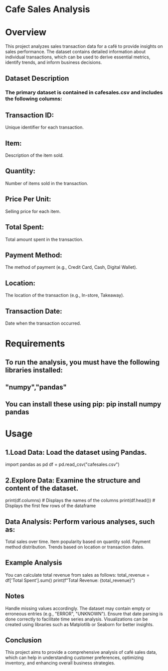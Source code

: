 # Cafe Sales Analysis

# Overview
This project analyzes sales transaction data for a café to provide insights on sales performance. The dataset contains detailed information about individual transactions, which can be used to derive essential metrics, identify trends, and inform business decisions.

## Dataset Description
### The primary dataset is contained in cafesales.csv and includes the following columns:
## Transaction ID:
Unique identifier for each transaction.
## Item:
Description of the item sold.
## Quantity:
Number of items sold in the transaction.
## Price Per Unit:
Selling price for each item.
## Total Spent: 
Total amount spent in the transaction.
## Payment Method:
The method of payment (e.g., Credit Card, Cash, Digital Wallet).
## Location: 
The location of the transaction (e.g., In-store, Takeaway).
## Transaction Date:
Date when the transaction occurred.
# Requirements
## To run the analysis, you must have the following libraries installed:
## "numpy","pandas"
## You can install these using pip: pip install numpy pandas
# Usage
## 1.Load Data: Load the dataset using Pandas.
import pandas as pd
df = pd.read_csv("cafesales.csv")
## 2.Explore Data: Examine the structure and content of the dataset.
print(df.columns)  # Displays the names of the columns
print(df.head())   # Displays the first few rows of the dataframe
## Data Analysis: Perform various analyses, such as:
Total sales over time.
Item popularity based on quantity sold.
Payment method distribution.
Trends based on location or transaction dates.
## Example Analysis
You can calculate total revenue from sales as follows:
total_revenue = df['Total Spent'].sum()
print(f"Total Revenue: {total_revenue}")
## Notes
Handle missing values accordingly. The dataset may contain empty or erroneous entries (e.g., "ERROR", "UNKNOWN").
Ensure that date parsing is done correctly to facilitate time series analysis.
Visualizations can be created using libraries such as Matplotlib or Seaborn for better insights.
## Conclusion
This project aims to provide a comprehensive analysis of café sales data, which can help in understanding customer preferences, optimizing inventory, and enhancing overall business strategies.
